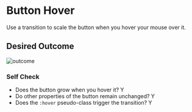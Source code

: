 # Button Hover

Use a transition to scale the button when you hover your mouse over it.

## Desired Outcome

![outcome](./desired-outcome.gif)

### Self Check
- Does the button grow when you hover it? Y
- Do other properties of the button remain unchanged? Y
- Does the `:hover` pseudo-class trigger the transition? Y
